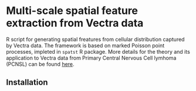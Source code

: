 # Multi-scale spatial feature extraction from Vectra data

R script for generating spatial freatures from cellular distribution captured by Vectra data.
The framework is based on marked Poisson point processes, impleted in `spatst` R package.
More details for the theory and its application to Vectra data from Primary Central Nervous Cell lymhoma (PCNSL) can be found [here](!https://www.biorxiv.org/content/10.1101/2022.09.27.509403v1).

## Installation

